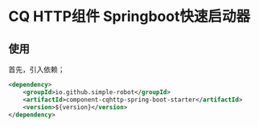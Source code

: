 # CQ HTTP组件 Springboot快速启动器

## 使用
首先，引入依赖；
```xml
<dependency>
    <groupId>io.github.simple-robot</groupId>
    <artifactId>component-cqhttp-spring-boot-starter</artifactId>
    <version>${version}</version>
</dependency>
```


